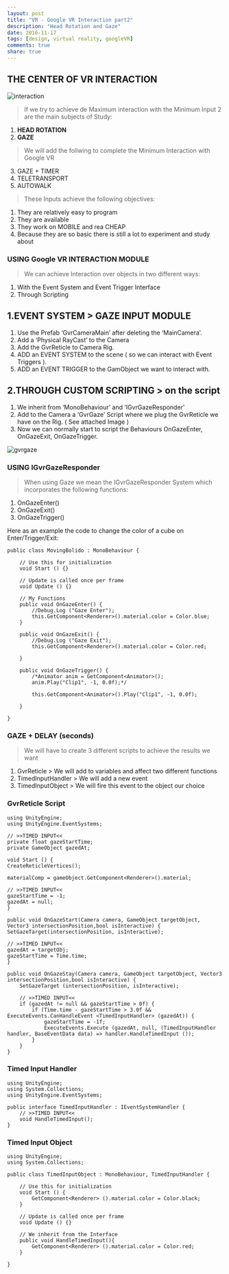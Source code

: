 ```yaml
---
layout: post
title: "VR - Google VR Interaction part2"
description: "Head Rotation and Gaze"
date: 2016-11-17
tags: [design, virtual reality, googleVR]
comments: true
share: true
---
```


## THE CENTER OF VR INTERACTION

![interaction](https://cloud.githubusercontent.com/assets/17754060/20390726/822801fa-aca6-11e6-94d4-781800a38f9b.jpg)

> If we try to achieve de Maximum interaction with the Minimum Input 2 are the main subjects of Study:

1. **HEAD ROTATION**
2. **GAZE**

> We will add the follwing to complete the Minimum Interaction with Google VR

3. GAZE + TIMER
4. TELETRANSPORT
5. AUTOWALK

> These Inputs achieve the following objectives:

1. They are relatively easy to program
2. They are available
3. They work on MOBILE and rea CHEAP
4. Because they are so basic there is still a lot to experiment and study about


### USING Google VR INTERACTION MODULE

> We can achieve Interaction over objects in two different ways:

1. With the Event System and Event Trigger Interface
2. Through Scripting

## 1.EVENT SYSTEM > GAZE INPUT MODULE

1. Use the Prefab ‘GvrCameraMain’ after deleting the ‘MainCamera’.
2. Add a ‘Physical RayCast’ to the Camera
3. Add the GvrReticle to Camera Rig.
4. ADD an EVENT SYSTEM to the scene ( so we can interact with Event Triggers ).
5. ADD an EVENT TRIGGER to the GamObject we want to interact with.

## 2.THROUGH CUSTOM SCRIPTING > on the script

1. We inherit from ‘MonoBehaviour’ and ‘IGvrGazeResponder'
2. Add to the Camera a ‘GvrGaze’ Script where we plug the GvrReticle we have on the Rig. ( See attached Image )
3. Now we can normally start to script the Behaviours OnGazeEnter, OnGazeExit, OnGazeTrigger.

![gvrgaze](https://cloud.githubusercontent.com/assets/17754060/20456144/fec45386-ae44-11e6-8e66-c61cab848770.png)

### USING IGvrGazeResponder

> When using Gaze we mean the IGvrGazeResponder System which incorporates the following functions:

1. OnGazeEnter()
2. OnGazeExit()
3. OnGazeTrigger()

Here as an example the code to change the color of a cube on Enter/Trigger/Exit:


	public class MovingBolido : MonoBehaviour {

		// Use this for initialization
		void Start () {}

		// Update is called once per frame
		void Update () {}

		// My Functions
		public void OnGazeEnter() {
			//Debug.Log ("Gaze Enter");
			this.GetComponent<Renderer>().material.color = Color.blue;
		}

		public void OnGazeExit() {
			//Debug.Log ("Gaze Exit");
			this.GetComponent<Renderer>().material.color = Color.red;

		}

		public void OnGazeTrigger() {
			/*Animator anim = GetComponent<Animator>();
			anim.Play("Clip1", -1, 0.0f);*/

			this.GetComponent<Animator>().Play("Clip1", -1, 0.0f);

		} 

	}
	

### GAZE + DELAY (seconds)

> We will have to create 3 different scripts to achieve the results we want

1. GvrReticle > We will add to variables and affect two different functions
2. TimedInputHandler > We will add a new event
3. TimedInputObject > We will fire this event to the object our choice

### GvrReticle Script

	using UnityEngine;
	using UnityEngine.EventSystems;	

	// >>TIMED INPUT<<
	private float gazeStartTime;
	private GameObject gazedAt;

	void Start () {
    CreateReticleVertices();

    materialComp = gameObject.GetComponent<Renderer>().material;

	// >>TIMED INPUT<<
	gazeStartTime = -1;
	gazedAt = null;
  	}

	public void OnGazeStart(Camera camera, GameObject targetObject, Vector3 intersectionPosition,bool isInteractive) {
    SetGazeTarget(intersectionPosition, isInteractive);

	// >>TIMED INPUT<<
	gazedAt = targetObj;
	gazeStartTime = Time.time;
    }

	public void OnGazeStay(Camera camera, GameObject targetObject, Vector3 intersectionPosition,bool isInteractive) {
		SetGazeTarget (intersectionPosition, isInteractive);

		// >>TIMED INPUT<<
		if (gazedAt != null && gazeStartTime > 0f) {
			if (Time.time - gazeStartTime > 3.0f && ExecuteEvents.CanHandleEvent <TimedInputHandler> (gazedAt)) {
				gazeStartTime = -1f;
				ExecuteEvents.Execute (gazedAt, null, (TimedInputHandler handler, BaseEventData data) => handler.HandleTimedInput ());
			}
		}
	}

### Timed Input Handler

	using UnityEngine;
	using System.Collections;
	using UnityEngine.EventSystems;

	public interface TimedInputHandler : IEventSystemHandler {
		// >>TIMED INPUT<<
		void HandleTimedInput();
	}

### Timed Input Object

	using UnityEngine;
	using System.Collections;

	public class TimedInputObject : MonoBehaviour, TimedInputHandler {

		// Use this for initialization
		void Start () {
			GetComponent<Renderer> ().material.color = Color.black;
		}
		
		// Update is called once per frame
		void Update () {}

		// We inherit from the Interface
		public void HandleTimedInput(){
			GetComponent<Renderer> ().material.color = Color.red;
		}

	}

